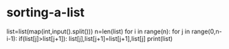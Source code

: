 # sorting-a-list
list=list(map(int,input().split()))
n=len(list)
for i in range(n):
    for j in range(0,n-i-1):
        if(list[j]>list[j+1]):
            list[j],list[j+1]=list[j+1],list[j]
print(list)
